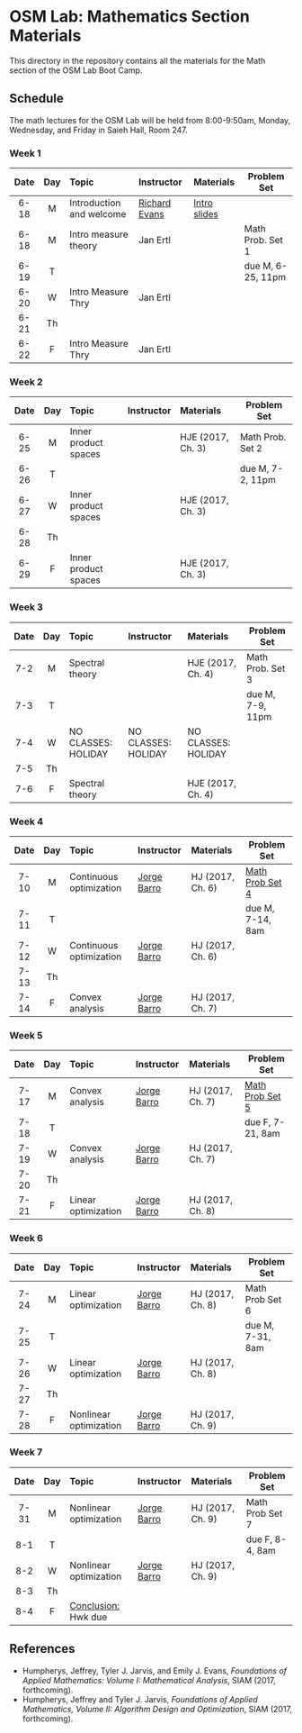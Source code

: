 # OSM Lab: Mathematics Section Materials

This directory in the repository contains all the materials for the Math section of the OSM Lab Boot Camp.

## Schedule

The math lectures for the OSM Lab will be held from 8:00-9:50am, Monday, Wednesday, and Friday in Saieh Hall, Room 247.

### Week 1

| Date | Day | Topic | Instructor | Materials | Problem Set |
|:---:|:---:|:--- |:--- |:--- | --- |
6-18  | M  | Introduction and welcome | [Richard Evans](https://sites.google.com/site/rickecon/) | [Intro slides](https://github.com/OpenSourceMacro/BootCamp2018/blob/master/Intro/Intro_BootCamp.pdf) |  |
6-18 | M  | Intro measure theory | Jan Ertl |  | Math Prob. Set 1  |
6-19  | T  |                      |          |  | due M, 6-25, 11pm |
6-20  | W  | Intro Measure Thry | Jan Ertl |          |  |
6-21  | Th |                    |          |          |  |
6-22  | F  | Intro Measure Thry | Jan Ertl |          |  |

### Week 2

| Date | Day | Topic | Instructor | Materials | Problem Set |
|:---:|:---:|:--- |:--- |:--- | --- |
6-25  | M   | Inner product spaces |  | HJE (2017, Ch. 3) | Math Prob. Set 2 |
6-26  | T   |                      |  |                   | due M, 7-2, 11pm |
6-27  | W   | Inner product spaces |  | HJE (2017, Ch. 3) |                  |
6-28  | Th  |                      |  |                   |                  |
6-29  | F   | Inner product spaces |  | HJE (2017, Ch. 3) |                  |

### Week 3

| Date | Day | Topic | Instructor | Materials | Problem Set |
|:---:|:---:|:--- |:--- |:--- | --- |
7-2 | M   | Spectral theory  |  | HJE (2017, Ch. 4) | Math Prob. Set 3 |
7-3 | T   |                  |  |                   | due M, 7-9, 11pm |
7-4 | W   | NO CLASSES: HOLIDAY | NO CLASSES: HOLIDAY | NO CLASSES: HOLIDAY |  |
7-5 | Th  |               |             |     |  |
7-6 | F   | Spectral theory     |  | HJE (2017, Ch. 4) |  |

### Week 4

| Date | Day | Topic | Instructor | Materials | Problem Set |
|:---:|:---:|:--- |:--- |:--- | --- |
7-10  | M   | Continuous optimization | [Jorge Barro](http://www.jorgebarro.com/) | HJ (2017, Ch. 6) | [Math Prob Set 4](https://github.com/OpenSourceMacro/BootCamp2017/blob/master/Math/Wk4_OptIntro/OptIntro_probset.pdf) |
7-11  | T   |             |              |      | due M, 7-14, 8am |
7-12  | W   | Continuous optimization | [Jorge Barro](http://www.jorgebarro.com/) | HJ (2017, Ch. 6) |  |
7-13  | Th  |              |                     |      |  |
7-14  | F   | Convex analysis | [Jorge Barro](http://www.jorgebarro.com/) | HJ (2017, Ch. 7) |  |

### Week 5

| Date | Day | Topic | Instructor | Materials | Problem Set |
|:---:|:---:|:--- |:--- |:--- | --- |
7-17  | M   | Convex analysis | [Jorge Barro](http://www.jorgebarro.com/) | HJ (2017, Ch. 7) | [Math Prob Set 5](https://github.com/OpenSourceMacro/BootCamp2017/blob/master/Math/Wk5_ConvOpt/ConvOpt_probset.pdf) |
7-18  | T   |            |           |      | due F, 7-21, 8am |
7-19  | W   | Convex analysis | [Jorge Barro](http://www.jorgebarro.com/) | HJ (2017, Ch. 7) |  |
7-20  | Th  |            |           |     |  |
7-21  | F   | Linear optimization | [Jorge Barro](http://www.jorgebarro.com/) | HJ (2017, Ch. 8) |  |

### Week 6

| Date | Day | Topic | Instructor | Materials | Problem Set |
|:---:|:---:|:--- |:--- |:--- | --- |
7-24  | M   | Linear optimization    | [Jorge Barro](http://www.jorgebarro.com/) | HJ (2017, Ch. 8) | Math Prob Set 6 |
7-25  | T   |             |            |     | due M, 7-31, 8am |
7-26  | W   | Linear optimization | [Jorge Barro](http://www.jorgebarro.com/) | HJ (2017, Ch. 8) |  |
7-27  | Th  |             |            |     |  |
7-28  | F   | Nonlinear optimization | [Jorge Barro](http://www.jorgebarro.com/) | HJ (2017, Ch. 9) |  |

### Week 7

| Date | Day | Topic | Instructor | Materials | Problem Set |
|:---:|:---:|:--- |:--- |:--- | --- |
7-31 | M   | Nonlinear optimization | [Jorge Barro](http://www.jorgebarro.com/) | HJ (2017, Ch. 9) | Math Prob Set 7 |
8-1  | T   |             |           |     | due F, 8-4, 8am |
8-2  | W   | Nonlinear optimization | [Jorge Barro](http://www.jorgebarro.com/) | HJ (2017, Ch. 9) |  |
8-3  | Th  |             |           |     |  |
8-4  | F   | [Conclusion:](https://github.com/OpenSourceMacro/BootCamp2017/blob/master/Conclusion_BootCamp.pdf) Hwk due |  |  |  |


## References

* Humpherys, Jeffrey, Tyler J. Jarvis, and Emily J. Evans, *Foundations of Applied Mathematics: Volume I: Mathematical Analysis*, SIAM (2017, forthcoming).
* Humpherys, Jeffrey and Tyler J. Jarvis, *Foundations of Applied Mathematics, Volume II: Algorithm Design and Optimization*, SIAM (2017, forthcoming).

